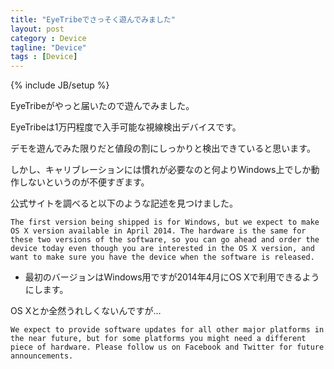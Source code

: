 ```yaml
---
title: "EyeTribeでさっそく遊んでみました"
layout: post
category : Device
tagline: "Device"
tags : [Device]
---
```


{% include JB/setup %}

EyeTribeがやっと届いたので遊んでみました。

EyeTribeは1万円程度で入手可能な視線検出デバイスです。

デモを遊んでみた限りだと値段の割にしっかりと検出できていると思います。

しかし、キャリブレーションには慣れが必要なのと何よりWindows上でしか動作しないというのが不便すぎます。

公式サイトを調べると以下のような記述を見つけました。

    The first version being shipped is for Windows, but we expect to make OS X version available in April 2014. The hardware is the same for these two versions of the software, so you can go ahead and order the device today even though you are interested in the OS X version, and want to make sure you have the device when the software is released.

 * 最初のバージョンはWindows用ですが2014年4月にOS Xで利用できるようにします。

OS Xとか全然うれしくないんですが…

    We expect to provide software updates for all other major platforms in the near future, but for some platforms you might need a different piece of hardware. Please follow us on Facebook and Twitter for future announcements.



